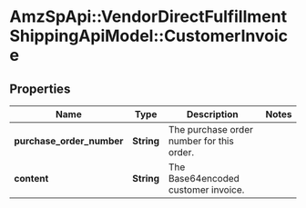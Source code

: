 # AmzSpApi::VendorDirectFulfillmentShippingApiModel::CustomerInvoice

## Properties
Name | Type | Description | Notes
------------ | ------------- | ------------- | -------------
**purchase_order_number** | **String** | The purchase order number for this order. | 
**content** | **String** | The Base64encoded customer invoice. | 


